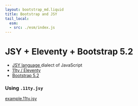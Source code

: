 ```yaml
---
layout: bootstrap_md.liquid
title: Bootstrap and JSY
tail_local:
  esm:
  - src: ./esm/index.js
---
```


# JSY + Eleventy + Bootstrap 5.2

- [JSY language ](https://jsy-lang.github.io/) dialect of JavaScript
- [11ty / Eleventy](https://www.11ty.dev/)
- [Bootstrap 5.2](https://getbootstrap.com/docs/5.2/getting-started/introduction/)

### Using `.11ty.jsy`
[example.11ty.jsy](./example/)
